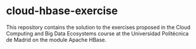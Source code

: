 # cloud-hbase-exercise
This repository contains the solution to the exercises proposed in the Cloud Computing and Big Data Ecosystems course at the Universidad Politécnica de Madrid on the module Apache HBase.
